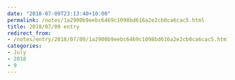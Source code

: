 ```yaml
---
date: "2018-07-09T23:13:40+10:00"
permalink: /notes/1a2900b9eebc6469c1098bd616a2e2cb0ca6cac5.html
title: 2018/07/09 entry
redirect_from:
- /notes/entry/2018/07/09/1a2900b9eebc6469c1098bd616a2e2cb0ca6cac5.html
categories:
- July
- 2018
- 9
---
```

